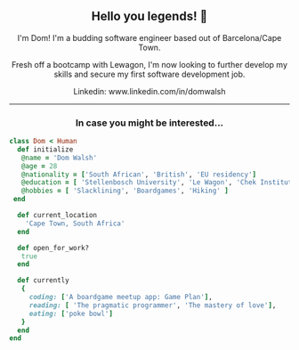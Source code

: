 <h2 align="center">Hello you legends! 👋 </h2>

<p align="center">
  I'm Dom! I'm a budding software engineer based out of Barcelona/Cape Town.
</p>

<p align="center">Fresh off a bootcamp with Lewagon, I'm now looking to further develop my skills and secure my first software development job.
</p>

<p align="center">
  Linkedin: www.linkedin.com/in/domwalsh
</p>
<hr>

<h3 align="center">In case you might be interested...</h3>

 ```ruby
 class Dom < Human
   def initialize
    @name = 'Dom Walsh'
    @age = 28
    @nationality = ['South African', 'British', 'EU residency']
    @education = [ 'Stellenbosch University', 'Le Wagon', 'Chek Institute' ]
    @hobbies = [ 'Slacklining', 'Boardgames', 'Hiking' ]
  end

   def current_location
     'Cape Town, South Africa'
   end

   def open_for_work?
    true
   end

   def currently
    {
      coding: ['A boardgame meetup app: Game Plan'],
      reading: [ 'The pragmatic programmer', 'The mastery of love'],
      eating: ['poke bowl']
    }
   end
 end
 ```

<br>
